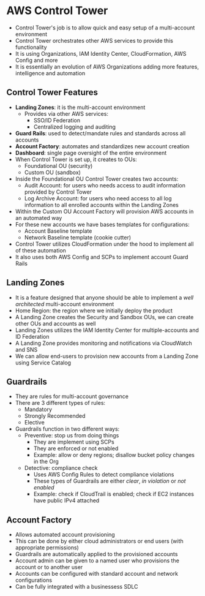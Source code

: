 # AWS Control Tower

- Control Tower's job is to allow quick and easy setup of a multi-account environment
- Control Tower orchestrates other AWS services to provide this functionality
- It is using Organizations, IAM Identity Center, CloudFormation, AWS Config and more
- It is essentially an evolution of AWS Organizations adding more features, intelligence and automation

## Control Tower Features

- **Landing Zones**: it is the multi-account environment
    - Provides via other AWS services:
        - SSO/ID Federation
        - Centralized logging and auditing
- **Guard Rails**: used to detect/mandate rules and standards across all accounts
- **Account Factory**: automates and standardizes new account creation
- **Dashboard**: single page oversight of the entire environment
- When Control Tower is set up, it creates to OUs:
    - Foundational OU (security)
    - Custom OU (sandbox)
- Inside the Foundational OU Control Tower creates two accounts:
    - Audit Account: for users who needs access to audit information provided by Control Tower
    - Log Archive Account: for users who need access to all log information to all enrolled accounts within the Landing Zones
- Within the Custom OU Account Factory will provision AWS accounts in an automated way
- For these new accounts we have bases templates for configurations:
    - Account Baseline template
    - Network Baseline template (cookie cutter)
- Control Tower utilizes CloudFormation under the hood to implement all of these automation
- It also uses both AWS Config and SCPs to implement account Guard Rails

## Landing Zones

- It is a feature designed that anyone should be able to implement a *well architected* multi-account environment
- Home Region: the region where we initially deploy the product
- A Landing Zone creates the Security and Sandbox OUs, we can create other OUs and accounts as well
- Landing Zones utilizes the IAM Identity Center for multiple-accounts and ID Federation
- A Landing Zone provides monitoring and notifications via CloudWatch and SNS
- We can allow end-users to provision new accounts from a Landing Zone using Service Catalog

## Guardrails

- They are rules for multi-account governance
- There are 3 different types of rules:
    - Mandatory
    - Strongly Recommended
    - Elective
- Guardrails function in two different ways:
    - Preventive: stop us from doing things
        - They are implement using SCPs
        - They are enforced or not enabled
        - Example: allow or deny regions; disallow bucket policy changes in the Org
    - Detective: compliance check
        - Uses AWS Config Rules to detect compliance violations
        - These types of Guardrails are either *clear*, *in violation* or *not enabled*
        - Example: check if CloudTrail is enabled; check if EC2 instances have public IPv4 attached

## Account Factory

- Allows automated account provisioning
- This can be done by either cloud administrators or end users (with appropriate permissions)
- Guardrails are automatically applied to the provisioned accounts
- Account admin can be given to a named user who provisions the account or to another user
- Accounts can be configured with standard account and network configurations
- Can be fully integrated with a businessess SDLC